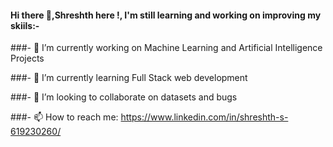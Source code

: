 #### Hi there 👋,Shreshth here !, I'm still learning and working on improving my skiils:-


<!--**shreshth3142857/shreshth3142857** is a ✨ _special_ ✨ repository because its `README.md` (this file) appears on your GitHub profile.-->


###- 🔭 I’m currently working on Machine Learning and Artificial Intelligence Projects
  
###- 🌱 I’m currently learning Full Stack web development
  
###- 👯 I’m looking to collaborate on datasets and bugs
   
###- 📫 How to reach me: https://www.linkedin.com/in/shreshth-s-619230260/

  


